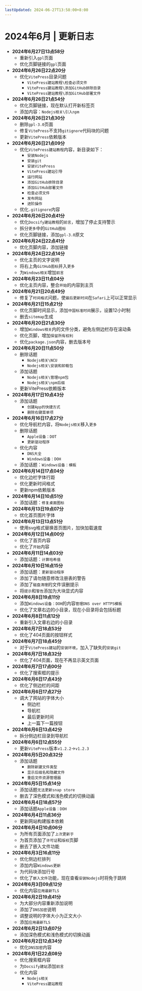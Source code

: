```yaml
---
lastUpdated: 2024-06-27T13:58:00+8:00
---
```


# 2024年6月 | 更新日志

- **2024年6月27日13点58分**
    - 重新引入```gpl```页面
    - 优化页脚链接的```gpl```页面
- **2024年6月26日22点20分**
    - 优化```VitePress```目录问题
        - ```VitePress建站教程\检查必须文件```
        - ```VitePress建站教程\添加GitHub排除目录```
        - ```VitePress建站教程\添加GitHub部署文件```
- **2024年6月26日21点54分**
    - 优化页脚链接，现在默认打开新标签页
    - 添加内容：```Nodejs相关\引入npm```
- **2024年6月26日21点30分**
    - 删除```gpl-3.0```页面
    - 修复```VitePress```不支持```gitignore```代码块的问题
    - 更新```VitePress```依赖版本
- **2024年6月26日21点09分**
    - 优化```VitePress建站教程```内容，新目录如下：
        - ```安装Nodejs```
        - ```安装git```
        - ```安装VitePress```
        - ```VitePress建站引导```
        - ```运行网站```
        - ```添加GitHub排除目录```
        - ```添加GitHub部署文件```
        - ```检查必须文件```
        - ```发布网站```
        - ```进阶操作```
    - 优化```.gitignore```内容
- **2024年6月26日20点41分**
    - 优化```Docsify建站教程```的```前言```，增加了停止支持警示
    - 拆分```更多```中的```GitHub图标```
    - 优化页脚链接，添加```gpl-3.0```原文
- **2024年6月24日22点41分**
    - 优化页脚内容，添加链接
- **2024年6月24日22点14分**
    - 优化主页的文字说明
    - 将右上角```GitHub图标```并入```更多```
    - 为```Windows相关```增加```前言```
- **2024年6月23日11点04分**
    - 优化主页内容，整合```开始```的内容到主页
- **2024年6月21日20点49分**
    - 修复了```时间格式```问题，使```最后更新时间```在```Safari```上可以正常显示
- **2024年6月21日15点21分**
    - 优化页脚时间显示，添加```中国标准时间```展示，设置12小时制
    - 删去```sitemap```生成
- **2024年6月20日21点30分**
    - 增加```Windows相关```内的文件分类，避免左侧边栏存在滚动条
    - 优化页脚，增加```保留所有权利```
    - 优化```package.json```内容，删去版本号
- **2024年6月20日11点50分**
    - 删除话题
        - ```Nodejs相关\NCU```
        - ```Nodejs相关\安装和卸载包```
    - 添加话题
        - ```Nodejs相关\管理npm包```
        - ```Nodejs相关\npm后缀```
    - 更新VitePress依赖版本
- **2024年6月17日10点43分**
    - 添加话题
        - ```创建App的快捷方式```
        - ```删除右键菜单项```
- **2024年6月16日17点27分**
    - 优化导航栏内容，将```Nodejs相关```移入```更多```
    - 删除话题
        - ```Apple设备：DOT```
        - ```更新驱动程序```
    - 优化内容
        - ```DNS大全```
        - ```Windows设备：DOH```
    - 添加话题：```Windows设备：模板```
- **2024年6月14日17点04分**
    - 优化边栏字体行距
    - 优化更新时间格式
    - 更新npm依赖版本
- **2024年6月14日10点51分**
    - 添加话题：```修复桌面图标```
- **2024年6月13日19点07分**
    - 优化首页图片字体
- **2024年6月13日13点51分**
    - 使用svg格式替换首页图片，加快加载速度
- **2024年6月12日14点00分**
    - 优化了首页内容
    - 优化了```开始```内容
- **2024年6月11日14点03分**
    - 添加话题：```计算哈希值```
- **2024年6月10日16点15分**
    - 添加话题：```更新驱动程序```
    - 添加了请勿随意修改注册表的警告
    - 添加了```磁盘清理```的文件误删提示
    - 将```提示```和```警告```添加为大块显式内容
- **2024年6月8日19点11分**
    - 添加```Windows设备：DOH```的内容```管理DNS over HTTPS模板```
    - 优化了文章右边的小目录，现在小目录将会包括标题
- **2024年6月8日11点12分**
    - 重新引入文章右边的小目录
- **2024年6月7日18点53分**
    - 优化了404页面的按钮样式
- **2024年6月7日18点45分**
    - 对于```VitePress建站```的```安装环境```，加入了缺失的```安装git```
- **2024年6月7日18点32分**
    - 优化了404页面，现在不再显示英文页面
- **2024年6月7日17点00分**
    - 优化了搜索框的提示
- **2024年6月6日17点43分**
    - 优化了侧边栏的间距
- **2024年6月6日17点27分**
    - 调大了网站的字体大小
        - 侧边栏
        - 导航栏
        - 最后更新时间
        - 上一篇下一篇按钮
- **2024年6月6日13点42分**
    - 拆分侧边栏目录到导航栏
- **2024年6月6日12点55分**
    - 更新```VitePress```版本```v1.2.2```->```v1.2.3```
- **2024年6月5日20点32分**
    - 添加话题
        - ```删除新建文件类型```
        - ```显示后缀名和隐藏文件```
        - ```重启文件资源管理器```
- **2024年6月5日15点14分**
    - 添加话题```无法更新snap store```
    - 删去了深色模式和浅色模式的切换动画
- **2024年6月4日18点57分**
    - 添加话题```Apple设备：DOH```
- **2024年6月4日11点36分**
    - 更新网站构建版本依赖
- **2024年6月4日10点06分**
    - 为所有页面添加了```上次更新于```
    - 为首页添加了```许可证```和```版权```页脚
    - 删去了嵌入文件功能
- **2024年6月3日16点11分**
    - 优化侧边栏排列
    - 添加内容```Windows更新```
    - 为代码块添加行号
    - 优化了```嵌入文件```功能，现在查看```安装Nodejs```时将免于跳转
- **2024年6月3日09点12分**
    - 优化内容```应用最新TLS```
- **2024年6月2日19点41分**
    - 为大部分内容重新添加说明
    - 添加了```DNS加密```说明
    - 调整说明的字体大小为正文大小
    - 添加```应用最新TLS```
- **2024年6月2日13点07分**
    - 添加深色模式和浅色模式的切换动画
- **2024年6月2日12点34分**
    - 优化```DNS加密```内容
- **2024年6月1日22点08分**
    - 优化搜索框内容
    - 为```Docsify建站```添加```前言```
    - 优化内容
        - ```Nodejs相关```
        - ```VitePress建站教程```

